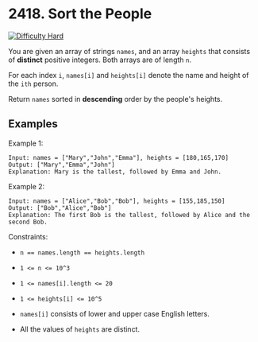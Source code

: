 

# 2418. Sort the People

[![Difficulty Hard](https://img.shields.io/badge/Difficulty-Easy-green)]()


You are given an array of strings `names`, and an array `heights` that consists of **distinct** positive integers. Both arrays are of length `n`.

For each index `i`, `names[i]` and `heights[i]` denote the name and height of the `ith` person.

Return `names` sorted in **descending** order by the people's heights.
 

## Examples

Example 1:


```
Input: names = ["Mary","John","Emma"], heights = [180,165,170]
Output: ["Mary","Emma","John"]
Explanation: Mary is the tallest, followed by Emma and John.
```

Example 2:

```
Input: names = ["Alice","Bob","Bob"], heights = [155,185,150]
Output: ["Bob","Alice","Bob"]
Explanation: The first Bob is the tallest, followed by Alice and the second Bob.
```


Constraints:

- `n == names.length == heights.length`

- `1 <= n <= 10^3`

- `1 <= names[i].length <= 20`

- `1 <= heights[i] <= 10^5`

- `names[i]` consists of lower and upper case English letters.

- All the values of `heights` are distinct.